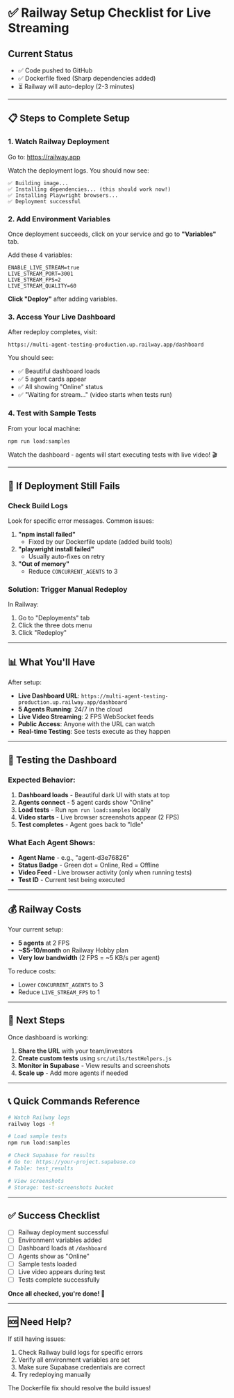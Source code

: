 # ✅ Railway Setup Checklist for Live Streaming

## Current Status

- ✅ Code pushed to GitHub
- ✅ Dockerfile fixed (Sharp dependencies added)
- ⏳ Railway will auto-deploy (2-3 minutes)

---

## 📋 Steps to Complete Setup

### 1. Watch Railway Deployment

Go to: https://railway.app

Watch the deployment logs. You should now see:

```
✅ Building image...
✅ Installing dependencies... (this should work now!)
✅ Installing Playwright browsers...
✅ Deployment successful
```

### 2. Add Environment Variables

Once deployment succeeds, click on your service and go to **"Variables"** tab.

Add these 4 variables:

```env
ENABLE_LIVE_STREAM=true
LIVE_STREAM_PORT=3001
LIVE_STREAM_FPS=2
LIVE_STREAM_QUALITY=60
```

**Click "Deploy"** after adding variables.

### 3. Access Your Live Dashboard

After redeploy completes, visit:

```
https://multi-agent-testing-production.up.railway.app/dashboard
```

You should see:

- ✅ Beautiful dashboard loads
- ✅ 5 agent cards appear
- ✅ All showing "Online" status
- ✅ "Waiting for stream..." (video starts when tests run)

### 4. Test with Sample Tests

From your local machine:

```bash
npm run load:samples
```

Watch the dashboard - agents will start executing tests with live video! 🎬

---

## 🐛 If Deployment Still Fails

### Check Build Logs

Look for specific error messages. Common issues:

1. **"npm install failed"**
   - Fixed by our Dockerfile update (added build tools)
2. **"playwright install failed"**
   - Usually auto-fixes on retry
3. **"Out of memory"**
   - Reduce `CONCURRENT_AGENTS` to 3

### Solution: Trigger Manual Redeploy

In Railway:

1. Go to "Deployments" tab
2. Click the three dots menu
3. Click "Redeploy"

---

## 📊 What You'll Have

After setup:

- **Live Dashboard URL**: `https://multi-agent-testing-production.up.railway.app/dashboard`
- **5 Agents Running**: 24/7 in the cloud
- **Live Video Streaming**: 2 FPS WebSocket feeds
- **Public Access**: Anyone with the URL can watch
- **Real-time Testing**: See tests execute as they happen

---

## 🎥 Testing the Dashboard

### Expected Behavior:

1. **Dashboard loads** - Beautiful dark UI with stats at top
2. **Agents connect** - 5 agent cards show "Online"
3. **Load tests** - Run `npm run load:samples` locally
4. **Video starts** - Live browser screenshots appear (2 FPS)
5. **Test completes** - Agent goes back to "Idle"

### What Each Agent Shows:

- **Agent Name** - e.g., "agent-d3e76826"
- **Status Badge** - Green dot = Online, Red = Offline
- **Video Feed** - Live browser activity (only when running tests)
- **Test ID** - Current test being executed

---

## 💰 Railway Costs

Your current setup:

- **5 agents** at 2 FPS
- **~$5-10/month** on Railway Hobby plan
- **Very low bandwidth** (2 FPS = ~5 KB/s per agent)

To reduce costs:

- Lower `CONCURRENT_AGENTS` to 3
- Reduce `LIVE_STREAM_FPS` to 1

---

## 🚀 Next Steps

Once dashboard is working:

1. **Share the URL** with your team/investors
2. **Create custom tests** using `src/utils/testHelpers.js`
3. **Monitor in Supabase** - View results and screenshots
4. **Scale up** - Add more agents if needed

---

## 📞 Quick Commands Reference

```bash
# Watch Railway logs
railway logs -f

# Load sample tests
npm run load:samples

# Check Supabase for results
# Go to: https://your-project.supabase.co
# Table: test_results

# View screenshots
# Storage: test-screenshots bucket
```

---

## ✅ Success Checklist

- [ ] Railway deployment successful
- [ ] Environment variables added
- [ ] Dashboard loads at `/dashboard`
- [ ] Agents show as "Online"
- [ ] Sample tests loaded
- [ ] Live video appears during test
- [ ] Tests complete successfully

**Once all checked, you're done! 🎉**

---

## 🆘 Need Help?

If still having issues:

1. Check Railway build logs for specific errors
2. Verify all environment variables are set
3. Make sure Supabase credentials are correct
4. Try redeploying manually

The Dockerfile fix should resolve the build issues!
